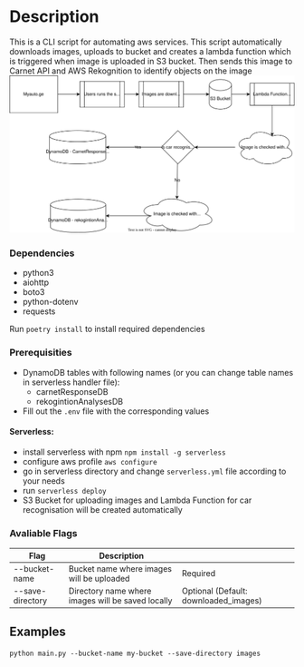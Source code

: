 # Description
This is a CLI script for automating aws services. This script automatically downloads images, uploads to bucket and creates a lambda function which is triggered when image is uploaded in S3 bucket. Then sends this image to Carnet API and AWS Rekognition to identify objects on the image
![Architecture](arch.svg)
### Dependencies
- python3
- aiohttp
- boto3
- python-dotenv
- requests

Run `poetry install` to install required dependencies


### Prerequisities
- DynamoDB tables with following names (or you can change table names in serverless handler file):
  - carnetResponseDB
  - rekogintionAnalysesDB
- Fill out the `.env` file with the corresponding values

#### Serverless:
- install serverless with npm `npm install -g serverless`
- configure aws profile `aws configure`
- go in serverless directory and change `serverless.yml` file according to your needs
- run `serverless deploy`
- S3 Bucket for uploading images and Lambda Function for car recognisation will be created automatically

### Avaliable Flags

| Flag | Description | |
|-----|----|----|
| --bucket-name | Bucket name where images will be uploaded | Required |
| --save-directory | Directory name where images will be saved locally | Optional (Default: downloaded_images) |

## Examples
```
python main.py --bucket-name my-bucket --save-directory images
```
